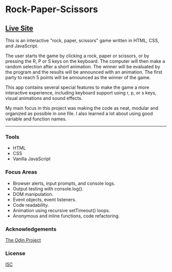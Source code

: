 # Rock-Paper-Scissors

## [Live Site](https://jonro2955.github.io/odin_foundations_3_rock_paper_scissors/)

This is an interactive "rock, paper, scissors" game written in HTML, CSS, and JavaScript. 

The user starts the game by clicking a rock, paper or scissors, or by pressing the R, P or S keys on the keyboard. The computer will then make a random selection after a short animation. The winner will be evaluated by the program and the results will be announced with an animation. The first party to reach 5 points will be announced as the winner of the game. 

This app contains several special features to make the game a more interactive experience, including keyboard support using r, p, or s keys, visual animations and sound effects. 

My main focus in this project was making the code as neat, modular and organized as possible in one file. I also learned a lot about using good variable and function names.

<hr/>

### Tools

- HTML
- CSS
- Vanilla JavaScript

### Focus Areas

- Browser alerts, input prompts, and console logs.
- Output testing with console.log().
- DOM manipulation.
- Event objects, event listeners.
- Code readability.
- Animation using recursive setTimeout() loops.
- Anonymous and inline functions, code refactoring.

### Acknowledgements

[The Odin Project](https://www.theodinproject.com/)

### License

[ISC](https://opensource.org/licenses/ISC)
